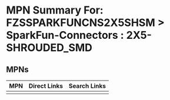 



# MPN Summary For: FZSSPARKFUNCNS2X5SHSM > SparkFun-Connectors : 2X5-SHROUDED_SMD

## MPNs
  

|MPN|Direct Links|Search Links|
| :--- | :--- | :--- |
||||
